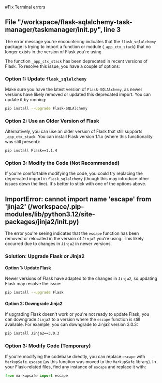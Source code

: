 #Fix Terminal errors

## File "/workspace/flask-sqlalchemy-task-manager/taskmanager/__init__.py", line 3

The error message you're encountering indicates that the `flask_sqlalchemy` package is trying to import a function or module (`_app_ctx_stack`) that no longer exists in the version of Flask you're using.

The function `_app_ctx_stack` has been deprecated in recent versions of Flask. To resolve this issue, you have a couple of options:

### Option 1: Update `flask_sqlalchemy`
Make sure you have the latest version of `Flask-SQLAlchemy`, as newer versions have likely removed or updated this deprecated import. You can update it by running:

```bash
pip install --upgrade Flask-SQLAlchemy
```

### Option 2: Use an Older Version of Flask
Alternatively, you can use an older version of Flask that still supports `_app_ctx_stack`. You can install Flask version 1.1.x (where this functionality was still present):

```bash
pip install Flask==1.1.4
```

### Option 3: Modify the Code (Not Recommended)
If you're comfortable modifying the code, you could try replacing the deprecated import in `flask_sqlalchemy` (though this may introduce other issues down the line). It's better to stick with one of the options above.


## ImportError: cannot import name 'escape' from 'jinja2' (/workspace/.pip-modules/lib/python3.12/site-packages/jinja2/__init__.py)

The error you're seeing indicates that the `escape` function has been removed or relocated in the version of `Jinja2` you're using. This likely occurred due to changes in `Jinja2` in newer versions.

### Solution: Upgrade Flask or Jinja2

#### Option 1: Update Flask
Newer versions of Flask have adapted to the changes in `Jinja2`, so updating Flask may resolve the issue:

```bash
pip install --upgrade Flask
```

#### Option 2: Downgrade Jinja2
If upgrading Flask doesn't work or you're not ready to update Flask, you can downgrade `Jinja2` to a version where the `escape` function is still available. For example, you can downgrade to Jinja2 version 3.0.3:

```bash
pip install Jinja2==3.0.3
```

### Option 3: Modify Code (Temporary)
If you're modifying the codebase directly, you can replace `escape` with `MarkupSafe.escape` (as this function was moved to the `MarkupSafe` library). In your Flask-related files, find any instance of `escape` and replace it with:

```python
from markupsafe import escape
```
